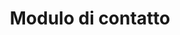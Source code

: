 ---
title: Modulo di contatto
form:
    name: contact-form
    fields:
        - name: name
          label: Nome
          type: text
          validate:
            required: true
        - name: surname
          label: Cognome
          type: text
          validate:
            required: true
        - name: email
          label: E-mail
          type: email
          validate:
            required: true
        - name: phone
          label: Telefono
          type: text
        - name: group
          label: Tipo di gruppo
          type: select
          options:
            scuola: Scuola
            associazione: Associazione
            gruppo_privato: Gruppo privato
          validate:
            required: true
        - name: number_adult
          label: Numero di partecipanti adulti
          type: number
        - name: number_kid
          label: Numero di partecipanti ragazzi (8-16 anni)
          type: number
        - name: visit
          label: Tipo di visita
          type: select
          options:
            solo_museo: Solo museo
            museo_e_forte_sottoroccia_quartino: Museo e Forte sottoroccia Quartino 
          validate:
            required: true
        - name: date
          label: Data desiderata
          type: date
          validate:
            required: true
        - name: hour
          label: Ora desiderata
          type: time
          validate:
            required: true
        - name: other
          label: Altre informazioni
          type: textarea


    buttons:
        - type: submit
          value: Invia richiesta

    process:
        - email:
            from: "{{ config.plugins.email.from }}"
            to:
              - "{{ config.plugins.email.to }}"
              - "{{ form.value.email }}"
            subject: "[Feedback] {{ form.value.name|e }}"
            body: "{% include 'forms/data.html.twig' %}"
        - save:
            fileprefix: feedback-
            dateformat: Ymd-His-u
            extension: txt
            body: "{% include 'forms/data.txt.twig' %}"
        - message: Thank you for your feedback!
        - display: thankyou

---